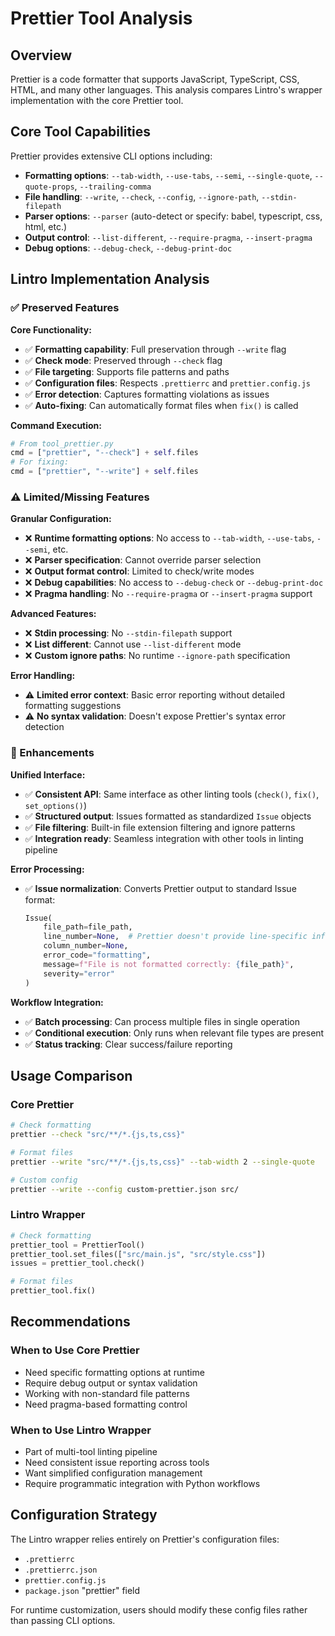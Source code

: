 # Prettier Tool Analysis

## Overview

Prettier is a code formatter that supports JavaScript, TypeScript, CSS, HTML, and many other languages. This analysis compares Lintro's wrapper implementation with the core Prettier tool.

## Core Tool Capabilities

Prettier provides extensive CLI options including:

- **Formatting options**: `--tab-width`, `--use-tabs`, `--semi`, `--single-quote`, `--quote-props`, `--trailing-comma`
- **File handling**: `--write`, `--check`, `--config`, `--ignore-path`, `--stdin-filepath`
- **Parser options**: `--parser` (auto-detect or specify: babel, typescript, css, html, etc.)
- **Output control**: `--list-different`, `--require-pragma`, `--insert-pragma`
- **Debug options**: `--debug-check`, `--debug-print-doc`

## Lintro Implementation Analysis

### ✅ Preserved Features

**Core Functionality:**

- ✅ **Formatting capability**: Full preservation through `--write` flag
- ✅ **Check mode**: Preserved through `--check` flag
- ✅ **File targeting**: Supports file patterns and paths
- ✅ **Configuration files**: Respects `.prettierrc` and `prettier.config.js`
- ✅ **Error detection**: Captures formatting violations as issues
- ✅ **Auto-fixing**: Can automatically format files when `fix()` is called

**Command Execution:**

```python
# From tool_prettier.py
cmd = ["prettier", "--check"] + self.files
# For fixing:
cmd = ["prettier", "--write"] + self.files
```

### ⚠️ Limited/Missing Features

**Granular Configuration:**

- ❌ **Runtime formatting options**: No access to `--tab-width`, `--use-tabs`, `--semi`, etc.
- ❌ **Parser specification**: Cannot override parser selection
- ❌ **Output format control**: Limited to check/write modes
- ❌ **Debug capabilities**: No access to `--debug-check` or `--debug-print-doc`
- ❌ **Pragma handling**: No `--require-pragma` or `--insert-pragma` support

**Advanced Features:**

- ❌ **Stdin processing**: No `--stdin-filepath` support
- ❌ **List different**: Cannot use `--list-different` mode
- ❌ **Custom ignore paths**: No runtime `--ignore-path` specification

**Error Handling:**

- ⚠️ **Limited error context**: Basic error reporting without detailed formatting suggestions
- ⚠️ **No syntax validation**: Doesn't expose Prettier's syntax error detection

### 🚀 Enhancements

**Unified Interface:**

- ✅ **Consistent API**: Same interface as other linting tools (`check()`, `fix()`, `set_options()`)
- ✅ **Structured output**: Issues formatted as standardized `Issue` objects
- ✅ **File filtering**: Built-in file extension filtering and ignore patterns
- ✅ **Integration ready**: Seamless integration with other tools in linting pipeline

**Error Processing:**

- ✅ **Issue normalization**: Converts Prettier output to standard Issue format:
  ```python
  Issue(
      file_path=file_path,
      line_number=None,  # Prettier doesn't provide line-specific info
      column_number=None,
      error_code="formatting",
      message=f"File is not formatted correctly: {file_path}",
      severity="error"
  )
  ```

**Workflow Integration:**

- ✅ **Batch processing**: Can process multiple files in single operation
- ✅ **Conditional execution**: Only runs when relevant file types are present
- ✅ **Status tracking**: Clear success/failure reporting

## Usage Comparison

### Core Prettier

```bash
# Check formatting
prettier --check "src/**/*.{js,ts,css}"

# Format files
prettier --write "src/**/*.{js,ts,css}" --tab-width 2 --single-quote

# Custom config
prettier --write --config custom-prettier.json src/
```

### Lintro Wrapper

```python
# Check formatting
prettier_tool = PrettierTool()
prettier_tool.set_files(["src/main.js", "src/style.css"])
issues = prettier_tool.check()

# Format files
prettier_tool.fix()
```

## Recommendations

### When to Use Core Prettier

- Need specific formatting options at runtime
- Require debug output or syntax validation
- Working with non-standard file patterns
- Need pragma-based formatting control

### When to Use Lintro Wrapper

- Part of multi-tool linting pipeline
- Need consistent issue reporting across tools
- Want simplified configuration management
- Require programmatic integration with Python workflows

## Configuration Strategy

The Lintro wrapper relies entirely on Prettier's configuration files:

- `.prettierrc`
- `.prettierrc.json`
- `prettier.config.js`
- `package.json` "prettier" field

For runtime customization, users should modify these config files rather than passing CLI options.
